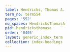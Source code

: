```yaml
---
label: Hendricks, Thomas A.
term_no: term554
pages: '552'
no_spaces: HendricksThomasA
pid: hendricksthomasa
order: '0405'
layout: generic_index_term
collection: index-headings
---
```

